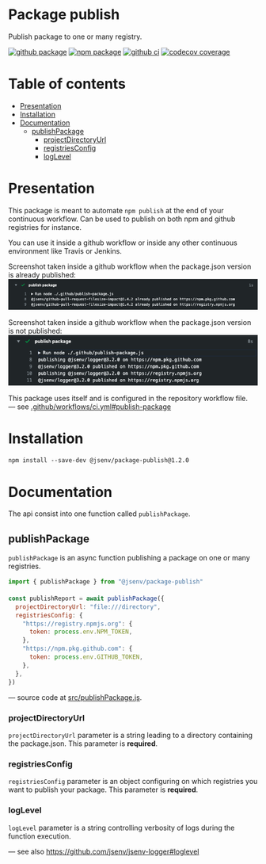 # Package publish

Publish package to one or many registry.

[![github package](https://img.shields.io/github/package-json/v/jsenv/jsenv-package-publish.svg?logo=github&label=package)](https://github.com/jsenv/jsenv-package-publish/packages)
[![npm package](https://img.shields.io/npm/v/@jsenv/package-publish.svg?logo=npm&label=package)](https://www.npmjs.com/package/@jsenv/package-publish)
[![github ci](https://github.com/jsenv/jsenv-package-publish/workflows/ci/badge.svg)](https://github.com/jsenv/jsenv-package-publish/actions?workflow=ci)
[![codecov coverage](https://codecov.io/gh/jsenv/jsenv-package-publish/branch/master/graph/badge.svg)](https://codecov.io/gh/jsenv/jsenv-package-publish)

# Table of contents

- [Presentation](#Presentation)
- [Installation](#installation)
- [Documentation](#Documentation)
  - [publishPackage](#publishPackage)
    - [projectDirectoryUrl](#projectDirectoryUrl)
    - [registriesConfig](#registriesConfig)
    - [logLevel](#logLevel)

# Presentation

This package is meant to automate `npm publish` at the end of your continuous workflow. Can be used to publish on both npm and github registries for instance.

You can use it inside a github workflow or inside any other continuous environment like Travis or Jenkins.

Screenshot taken inside a github workflow when the package.json version is already published: ![already published github workflow screenshot](./docs/already-published-github-workflow-screenshot.png)

Screenshot taken inside a github workflow when the package.json version is not published: ![publishing github workflow screenshot](./docs/publishing-github-workflow-screenshot.png)

This package uses itself and is configured in the repository workflow file.<br />
— see [.github/workflows/ci.yml#publish-package](https://github.com/jsenv/jsenv-package-publish/blob/9bc6af39afa8825ff7fcdc475c3ede8e900c7475/.github/workflows/ci.yml#L39)

# Installation

```console
npm install --save-dev @jsenv/package-publish@1.2.0
```

# Documentation

The api consist into one function called `publishPackage`.

## publishPackage

`publishPackage` is an async function publishing a package on one or many registries.

```js
import { publishPackage } from "@jsenv/package-publish"

const publishReport = await publishPackage({
  projectDirectoryUrl: "file:///directory",
  registriesConfig: {
    "https://registry.npmjs.org": {
      token: process.env.NPM_TOKEN,
    },
    "https://npm.pkg.github.com": {
      token: process.env.GITHUB_TOKEN,
    },
  },
})
```

— source code at [src/publishPackage.js](./src/publishPackage.js).

### projectDirectoryUrl

`projectDirectoryUrl` parameter is a string leading to a directory containing the package.json. This parameter is **required**.

### registriesConfig

`registriesConfig` parameter is an object configuring on which registries you want to publish your package. This parameter is **required**.

### logLevel

`logLevel` parameter is a string controlling verbosity of logs during the function execution.

— see also https://github.com/jsenv/jsenv-logger#loglevel
